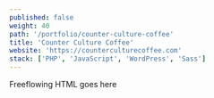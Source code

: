 ```yaml
---
published: false
weight: 40
path: '/portfolio/counter-culture-coffee'
title: 'Counter Culture Coffee'
website: 'https://counterculturecoffee.com'
stack: ['PHP', 'JavaScript', 'WordPress', 'Sass']
---
```


Freeflowing HTML goes here
